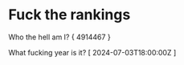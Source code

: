 # Fuck the rankings

Who the hell am I?
{ 4914467 }

What fucking year is it?
[ 2024-07-03T18:00:00Z ]
